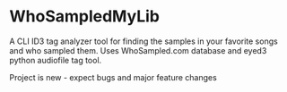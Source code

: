# WhoSampledMyLib #

A CLI ID3 tag analyzer tool for finding the samples in your favorite songs and who sampled them.
Uses WhoSampled.com database and eyed3 python audiofile tag tool.

Project is new - expect bugs and major feature changes

